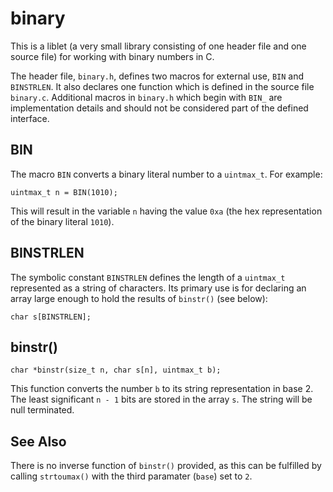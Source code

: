 # binary

This is a liblet (a very small library consisting of one header file and
one source file) for working with binary numbers in C.

The header file, `binary.h`, defines two macros for external use, `BIN` and
`BINSTRLEN`. It also declares one function which is defined in the source
file `binary.c`. Additional macros in `binary.h` which begin with `BIN_`
are implementation details and should not be considered part of the defined
interface.

## BIN

The macro `BIN` converts a binary literal number to a `uintmax_t`. For example:

	uintmax_t n = BIN(1010);

This will result in the variable `n` having the value `0xa` (the hex
representation of the binary literal `1010`).

## BINSTRLEN

The symbolic constant `BINSTRLEN` defines the length of a `uintmax_t`
represented as a string of characters. Its primary use is for declaring an
array large enough to hold the results of `binstr()` (see below):

	char s[BINSTRLEN];

## binstr()

	char *binstr(size_t n, char s[n], uintmax_t b);

This function converts the number `b` to its string representation in base 2.
The least significant `n - 1` bits are stored in the array `s`. The string
will be null terminated.

## See Also

There is no inverse function of `binstr()` provided, as this can be fulfilled
by calling `strtoumax()` with the third paramater (`base`) set to `2`.
